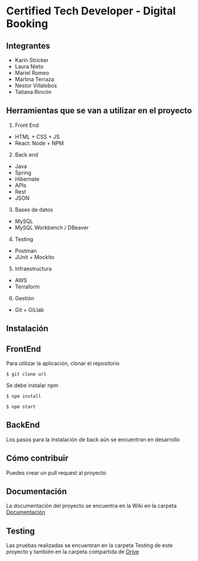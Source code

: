 # Certified Tech Developer - Digital Booking

## Integrantes

- Karin Stricker
- Laura Nieto
- Mariel Romeo
- Martina Terraza
- Nestor Villalobos
- Tatiana Rincón


## Herramientas que se van a utilizar en el proyecto


1. Front End
- HTML + CSS + JS
- React: Node + NPM

2. Back end
- Java
- Spring
- Hibernate
- APIs
- Rest
- JSON

3. Bases de datos
- MySQL
- MySQL Workbench / DBeaver

4. Testing
- Postman
- JUnit + Mockito

5. Infraestructura
- AWS
- Terraform

6. Gestión
- Git + GiLlab

## Instalación

## FrontEnd

Para utilizar la aplicación, clonar el repositorio

`$ git clone url`

Se debe instalar npm

`$ npm install`

`$ npm start`

## BackEnd

Los pasos para la instalación de back aún se encuentran en desarrollo

## Cómo contribuir

Puedes crear un pull request al proyecto

## Documentación

La documentación del proyecto se encuentra en la Wiki en la carpeta [Documentación](https://gitlab.com/proyecto-integrador-0321/camada-3/grupo-1/-/wikis/Documentaci%C3%B3n)

## Testing

Las pruebas realizadas se encuentran en la carpeta Testing de este proyecto y también en la carpeta compartida de [Drive](https://drive.google.com/drive/folders/1SF8EC--OmTVsqam1LNORqiypWBsL9-Lq?usp=sharing)

